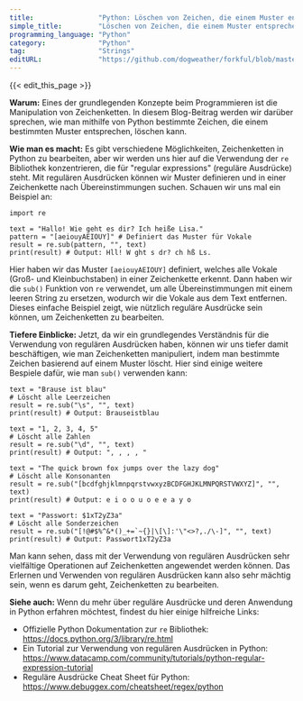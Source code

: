 ```yaml
---
title:                "Python: Löschen von Zeichen, die einem Muster entsprechen"
simple_title:         "Löschen von Zeichen, die einem Muster entsprechen"
programming_language: "Python"
category:             "Python"
tag:                  "Strings"
editURL:              "https://github.com/dogweather/forkful/blob/master/content/de/python/deleting-characters-matching-a-pattern.md"
---
```


{{< edit_this_page >}}

**Warum:** Eines der grundlegenden Konzepte beim Programmieren ist die Manipulation von Zeichenketten. In diesem Blog-Beitrag werden wir darüber sprechen, wie man mithilfe von Python bestimmte Zeichen, die einem bestimmten Muster entsprechen, löschen kann.

**Wie man es macht:** Es gibt verschiedene Möglichkeiten, Zeichenketten in Python zu bearbeiten, aber wir werden uns hier auf die Verwendung der `re` Bibliothek konzentrieren, die für "regular expressions" (reguläre Ausdrücke) steht. Mit regulären Ausdrücken können wir Muster definieren und in einer Zeichenkette nach Übereinstimmungen suchen. Schauen wir uns mal ein Beispiel an:

```
import re

text = "Hallo! Wie geht es dir? Ich heiße Lisa."
pattern = "[aeiouyAEIOUY]" # Definiert das Muster für Vokale
result = re.sub(pattern, "", text)
print(result) # Output: Hll! W ght s dr? ch hß Ls.
```

Hier haben wir das Muster `[aeiouyAEIOUY]` definiert, welches alle Vokale (Groß- und Kleinbuchstaben) in einer Zeichenkette erkennt. Dann haben wir die `sub()` Funktion von `re` verwendet, um alle Übereinstimmungen mit einem leeren String zu ersetzen, wodurch wir die Vokale aus dem Text entfernen. Dieses einfache Beispiel zeigt, wie nützlich reguläre Ausdrücke sein können, um Zeichenketten zu bearbeiten.

**Tiefere Einblicke:** Jetzt, da wir ein grundlegendes Verständnis für die Verwendung von regulären Ausdrücken haben, können wir uns tiefer damit beschäftigen, wie man Zeichenketten manipuliert, indem man bestimmte Zeichen basierend auf einem Muster löscht. Hier sind einige weitere Bespiele dafür, wie man `sub()` verwenden kann:

```
text = "Brause ist blau"
# Löscht alle Leerzeichen
result = re.sub("\s", "", text)
print(result) # Output: Brauseistblau

text = "1, 2, 3, 4, 5"
# Löscht alle Zahlen
result = re.sub("\d", "", text)
print(result) # Output: ", , , , "

text = "The quick brown fox jumps over the lazy dog"
# Löscht alle Konsonanten
result = re.sub("[bcdfghjklmnpqrstvwxyzBCDFGHJKLMNPQRSTVWXYZ]", "", text)
print(result) # Output: e i o o u o e e a y o

text = "Passwort: $1xT2yZ3a"
# Löscht alle Sonderzeichen
result = re.sub("[!@#$%^&*()_+=`~{}|\[\]:'\"<>?,./\-]", "", text)
print(result) # Output: Passwort1xT2yZ3a
```

Man kann sehen, dass mit der Verwendung von regulären Ausdrücken sehr vielfältige Operationen auf Zeichenketten angewendet werden können. Das Erlernen und Verwenden von regulären Ausdrücken kann also sehr mächtig sein, wenn es darum geht, Zeichenketten zu bearbeiten.

**Siehe auch:** Wenn du mehr über reguläre Ausdrücke und deren Anwendung in Python erfahren möchtest, findest du hier einige hilfreiche Links:

- Offizielle Python Dokumentation zur `re` Bibliothek: https://docs.python.org/3/library/re.html
- Ein Tutorial zur Verwendung von regulären Ausdrücken in Python: https://www.datacamp.com/community/tutorials/python-regular-expression-tutorial
- Reguläre Ausdrücke Cheat Sheet für Python: https://www.debuggex.com/cheatsheet/regex/python